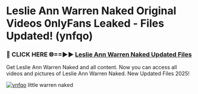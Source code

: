 # Leslie Ann Warren Naked Original Videos 0nlyFans Leaked - Files Updated! (ynfqo)

<h3>🔴 CLICK HERE 🌐==►► <a href="https://tinyurl.com/yckcrads" rel="nofollow">Leslie Ann Warren Naked Updated Files</a></h3>

Get Leslie Ann Warren Naked and all content. Now you can access all videos and pictures of Leslie Ann Warren Naked. New Updated Files 2025!

[![ynfqo](https://i.imgur.com/hpKpOFt.gif)](https://tinyurl.com/yckcrads)
little warren naked
